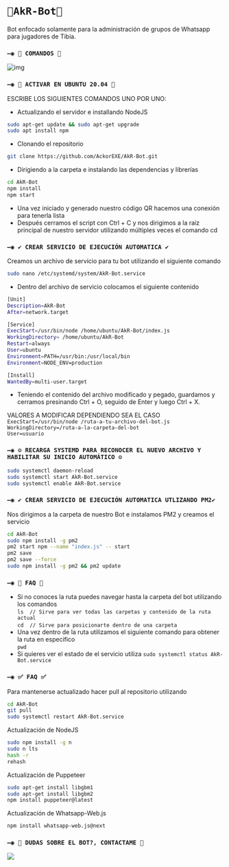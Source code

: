 # `🤖AkR-Bot🤖`
Bot enfocado solamente para la administración de grupos de Whatsapp para jugadores de Tibia.

### `—◉ 🧿 COMANDOS 🧿`
![img](https://i.imgur.com/1acZqod.png)

### `—◉ 👾 ACTIVAR EN UBUNTU 20.04 👾`
ESCRIBE LOS SIGUIENTES COMANDOS UNO POR UNO:
- Actualizando el servidor e installando NodeJS
```bash
sudo apt-get update && sudo apt-get upgrade
sudo apt install npm
```
- Clonando el repositorio
```bash
git clone https://github.com/AckorEXE/AkR-Bot.git
```
- Dirigiendo a la carpeta e instalando las dependencias y librerías
```bash
cd AkR-Bot
npm install
npm start
```
- Una vez iniciado y generado nuestro código QR hacemos una conexión para tenerla lista
- Después cerramos el script con Ctrl + C y nos dirigimos a la raíz principal de nuestro servidor utilizando múltiples veces el comando cd

### `—◉ ✔️ CREAR SERVICIO DE EJECUCIÓN AUTOMATICA ✔️`
Creamos un archivo de servicio para tu bot utilizando el siguiente comando
```bash
sudo nano /etc/systemd/system/AkR-Bot.service
```
- Dentro del archivo de servicio colocamos el siguiente contenido
```bash
[Unit]
Description=AkR-Bot
After=network.target

[Service]
ExecStart=/usr/bin/node /home/ubuntu/AkR-Bot/index.js
WorkingDirectory= /home/ubuntu/AkR-Bot
Restart=always
User=ubuntu
Environment=PATH=/usr/bin:/usr/local/bin
Environment=NODE_ENV=production

[Install]
WantedBy=multi-user.target
```
- Teniendo el contenido del archivo modificado y pegado, guardamos y cerramos presinando Ctrl + O, seguido de Enter y luego Ctrl + X.   

VALORES A MODIFICAR DEPENDIENDO SEA EL CASO  
`ExecStart=/usr/bin/node /ruta-a-tu-archivo-del-bot.js`  
`WorkingDirectory=/ruta-a-la-carpeta-del-bot`  
`User=usuario`  

### `—◉ ⚙️ RECARGA SYSTEMD PARA RECONOCER EL NUEVO ARCHIVO Y HABILITAR SU INICIO AUTOMÁTICO ⚙️`
```bash
sudo systemctl daemon-reload
sudo systemctl start AkR-Bot.service
sudo systemctl enable AkR-Bot.service
```

### `—◉ ✔️ CREAR SERVICIO DE EJECUCIÓN AUTOMATICA UTLIZANDO PM2✔️`
Nos dirigimos a la carpeta de nuestro Bot e instalamos PM2 y creamos el servicio
```bash
cd AkR-Bot
sudo npm install -g pm2
pm2 start npm --name "index.js" -- start
pm2 save
pm2 save --force
sudo npm install -g pm2 && pm2 update
```

### `—◉ 🤔 FAQ 🤔`
- Si no conoces la ruta puedes navegar hasta la carpeta del bot utilizando los comandos  
`ls  // Sirve para ver todas las carpetas y contenido de la ruta actual`  
`cd  // Sirve para posicionarte dentro de una carpeta`  
- Una vez dentro de la ruta utilizamos el siguiente comando para obtener la ruta en especifico  
`pwd`
- Si quieres ver el estado de el servicio utiliza
`sudo systemctl status AkR-Bot.service`

### `—◉ ✅ FAQ ✅`
Para mantenerse actualizado hacer pull al repositorio utilizando
```bash
cd AkR-Bot
git pull
sudo systemctl restart AkR-Bot.service
```

Actualización de NodeJS
```bash
sudo npm install -g n
sudo n lts
hash -r
rehash
```

Actualización de Puppeteer
```bash
sudo apt-get install libgbm1
sudo apt-get install libgbm2
npm install puppeteer@latest
```

Actualización de Whatsapp-Web.js
```bash
npm install whatsapp-web.js@next
```

### `—◉ 👑 DUDAS SOBRE EL BOT?, CONTACTAME 👑`
<a href="http://wa.me/528251002140" target="blank"><img src="https://img.shields.io/badge/ACKOR-25D366?style=for-the-badge&logo=whatsapp&logoColor=white" /></a>
